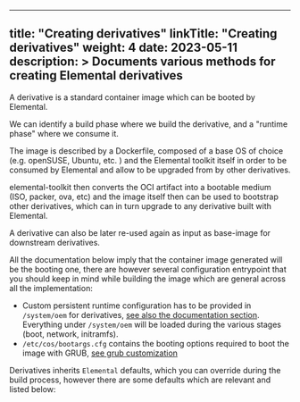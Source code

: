
---
title: "Creating derivatives"
linkTitle: "Creating derivatives"
weight: 4
date: 2023-05-11
description: >
  Documents various methods for creating Elemental derivatives
---

A derivative is a standard container image which can be booted by Elemental. 

We can identify a build phase where we build the derivative, and a "runtime phase" where we consume it.

The image is described by a Dockerfile, composed of a base OS of choice (e.g. openSUSE, Ubuntu, etc. ) and the Elemental toolkit itself in order to be consumed by Elemental and allow to be upgraded from by other derivatives. 

elemental-toolkit then converts the OCI artifact into a bootable medium (ISO, packer, ova, etc) and the image itself then can be used to bootstrap other derivatives, which can in turn upgrade to any derivative built with Elemental.

A derivative can also be later re-used again as input as base-image for downstream derivatives.

All the documentation below imply that the container image generated will be the booting one, there are however several configuration entrypoint that you should keep in mind while building the image which are general across all the implementation:

- Custom persistent runtime configuration has to be provided in `/system/oem` for derivatives, [see also the documentation section](../customizing/configuration_persistency).  Everything under `/system/oem` will be loaded during the various stages (boot, network, initramfs).
- `/etc/cos/bootargs.cfg` contains the booting options required to boot the image with GRUB, [see grub customization](../customizing/configure_grub)

Derivatives inherits `Elemental` defaults, which you can override during the build process, however there are some defaults which are relevant and listed below:

